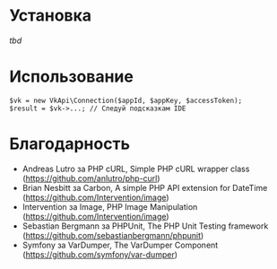 # Установка

_tbd_

# Использование

    $vk = new VkApi\Connection($appId, $appKey, $accessToken);
    $result = $vk->...; // Следуй подсказкам IDE

# Благодарность

- Andreas Lutro за PHP cURL, Simple PHP cURL wrapper class (https://github.com/anlutro/php-curl)
- Brian Nesbitt за Carbon, A simple PHP API extension for DateTime (https://github.com/Intervention/image)
- Intervention за Image, PHP Image Manipulation (https://github.com/Intervention/image)
- Sebastian Bergmann за PHPUnit, The PHP Unit Testing framework (https://github.com/sebastianbergmann/phpunit)
- Symfony за VarDumper, The VarDumper Component (https://github.com/symfony/var-dumper)
